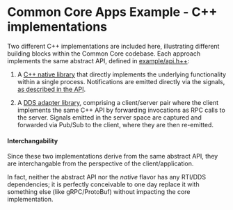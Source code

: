 Common Core Apps Example - C++ implementations
===============================================

Two different C++ implementations are included here, illustrating different
building blocks within the Common Core codebase.  Each approach implements the
same abstract API, defined in [example/api.h++](../api/example/api.h++):

1. A [C++ native library](native) that directly implements the
   underlying functionality within a single process. Notifications are emitted
   directly via the signals, [as described in the API](../api/README.md).

2. A [DDS adapter library](dds), comprising a client/server pair where
   the client implements the same C++ API by forwarding invocations as RPC calls
   to the server. Signals emitted in the server space are captured and forwarded
   via Pub/Sub to the client, where they are then re-emitted.

#### Interchangability

Since these two implementations derive from the same abstract API, they are
interchangable from the perspective of the client/application.

In fact, neither the abstract API nor the *native* flavor has any RTI/DDS
dependencies; it is perfectly conceivable to one day replace it with something
else (like gRPC/ProtoBuf) without impacting the core implementation.
